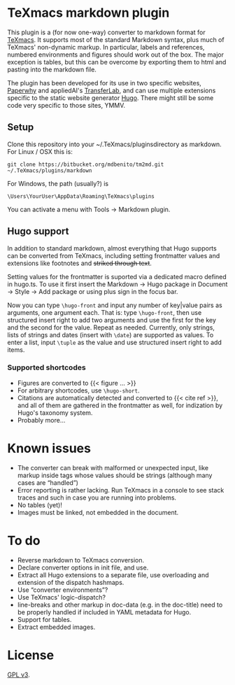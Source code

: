 # TeXmacs markdown plugin

This plugin is a (for now one-way) converter to markdown format for 
[TeXmacs](http://www.texmacs.org/). It supports most of the standard Markdown 
syntax, plus much of TeXmacs' non-dynamic markup. In particular, labels and 
references, numbered environments and figures should work out of the box. The 
major exception is tables, but this can be overcome by exporting them to html 
and pasting into the markdown file.

The plugin has been developed for its use in two specific websites, 
[Paperwhy](https://paperwhy.8027.org/) and appliedAI's 
[TransferLab](https://transferlab.appliedai.de/), and can use multiple 
extensions specific to the static website generator [Hugo](https://gohugo.io/). 
There might still be some code very specific to those sites, YMMV.

## Setup

Clone this repository into your ~/.TeXmacs/pluginsdirectory as markdown. For 
Linux / OSX this is:

```shell
git clone https://bitbucket.org/mdbenito/tm2md.git ~/.TeXmacs/plugins/markdown
```


For Windows, the path (usually?) is

```shell
\Users\YourUser\AppData\Roaming\TeXmacs\plugins
```


You can activate a menu with Tools -> Markdown plugin.

## Hugo support

In addition to standard markdown, almost everything that Hugo supports can be 
converted from TeXmacs, including setting frontmatter values and extensions 
like footnotes and ~~striked through text~~.

Setting values for the frontmatter is suported via a dedicated macro defined 
in hugo.ts. To use it first insert the Markdown -> Hugo package in Document -> 
Style -> Add package or using plus sign in the focus bar.

Now you can type `\hugo-front` and input any number of key|value pairs as 
arguments, one argument each. That is: type `\hugo-front`, then use structured 
insert right to add two arguments and use the first for the key and the second 
for the value. Repeat as needed. Currently, only strings, lists of strings and 
dates (insert with `\date`) are supported as values. To enter a list, input 
`\tuple` as the value and use structured insert right to add items.

### Supported shortcodes

  * Figures are converted to {{< figure … >}}
  * For arbitrary shortcodes, use `\hugo-short`.
  * Citations are automatically detected and converted to {{< cite ref >}}, and 
  all of them are gathered in the frontmatter as well, for indization by Hugo's 
  taxonomy system.
  * Probably more…

# Known issues

  * The converter can break with malformed or unexpected input, like markup 
  inside tags whose values should be strings (although many cases are 
  “handled”)
  * Error reporting is rather lacking. Run TeXmacs in a console to see stack 
  traces and such in case you are running into problems.
  * No tables (yet)!
  * Images must be linked, not embedded in the document.

# To do

  * Reverse markdown to TeXmacs conversion.
  * Declare converter options in init file, and use.
  * Extract all Hugo extensions to a separate file, use overloading and 
  extension of the dispatch hashmaps.
  * Use “converter environments”?
  * Use TeXmacs' logic-dispatch?
  * line-breaks and other markup in doc-data (e.g. in the doc-title) need to be 
  properly handled if included in YAML metadata for Hugo.
  * Support for tables.
  * Extract embedded images.

# License

[GPL v3](https://www.gnu.org/licenses/gpl-3.0.en.html).
